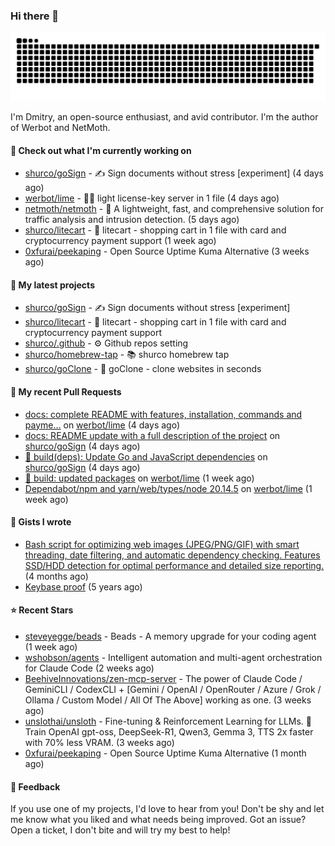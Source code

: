 ### Hi there 👋

![](https://github.com/shurco/shurco/raw/output/github-contribution-grid-snake.svg)

I'm Dmitry, an open-source enthusiast, and avid contributor. I'm the author of Werbot and NetMoth. 

#### 👷 Check out what I'm currently working on

- [shurco/goSign](https://github.com/shurco/goSign) - ✍️ Sign documents without stress [experiment] (4 days ago)
- [werbot/lime](https://github.com/werbot/lime) - 🍋‍🟩 light license-key server in 1 file (4 days ago)
- [netmoth/netmoth](https://github.com/netmoth/netmoth) - 🚀 A lightweight, fast, and comprehensive solution for traffic analysis and intrusion detection. (5 days ago)
- [shurco/litecart](https://github.com/shurco/litecart) - 🛒 litecart - shopping cart in 1 file with card and cryptocurrency payment support (1 week ago)
- [0xfurai/peekaping](https://github.com/0xfurai/peekaping) - Open Source Uptime Kuma Alternative (3 weeks ago)

#### 🌱 My latest projects

- [shurco/goSign](https://github.com/shurco/goSign) - ✍️ Sign documents without stress [experiment]
- [shurco/litecart](https://github.com/shurco/litecart) - 🛒 litecart - shopping cart in 1 file with card and cryptocurrency payment support
- [shurco/.github](https://github.com/shurco/.github) - ⚙️ Github repos setting
- [shurco/homebrew-tap](https://github.com/shurco/homebrew-tap) - 📚 shurco homebrew tap
- [shurco/goClone](https://github.com/shurco/goClone) - 🌱 goClone - clone websites in seconds

#### 🔨 My recent Pull Requests

- [docs: complete README with features, installation, commands and payme…](https://github.com/werbot/lime/pull/250) on [werbot/lime](https://github.com/werbot/lime) (4 days ago)
- [docs: README update with a full description of the project](https://github.com/shurco/goSign/pull/242) on [shurco/goSign](https://github.com/shurco/goSign) (4 days ago)
- [🔧 build(deps): Update Go and JavaScript dependencies](https://github.com/shurco/goSign/pull/241) on [shurco/goSign](https://github.com/shurco/goSign) (4 days ago)
- [🔧 build: updated packages](https://github.com/werbot/lime/pull/247) on [werbot/lime](https://github.com/werbot/lime) (1 week ago)
- [Dependabot/npm and yarn/web/types/node 20.14.5](https://github.com/werbot/lime/pull/246) on [werbot/lime](https://github.com/werbot/lime) (1 week ago)

#### 📓 Gists I wrote

- [Bash script for optimizing web images (JPEG/PNG/GIF) with smart threading, date filtering, and automatic dependency checking. Features SSD/HDD detection for optimal performance and detailed size reporting.](https://gist.github.com/84bb2012c2d4b0feddea089ba03efebd) (4 months ago)
- [Keybase proof](https://gist.github.com/959752bb9b046d792e71ca185f48d641) (5 years ago)

#### ⭐ Recent Stars

- [steveyegge/beads](https://github.com/steveyegge/beads) - Beads - A memory upgrade for your coding agent (1 week ago)
- [wshobson/agents](https://github.com/wshobson/agents) - Intelligent automation and multi-agent orchestration for Claude Code (2 weeks ago)
- [BeehiveInnovations/zen-mcp-server](https://github.com/BeehiveInnovations/zen-mcp-server) - The power of Claude Code / GeminiCLI / CodexCLI &#43; [Gemini / OpenAI / OpenRouter / Azure / Grok / Ollama / Custom Model / All Of The Above] working as one. (3 weeks ago)
- [unslothai/unsloth](https://github.com/unslothai/unsloth) - Fine-tuning &amp; Reinforcement Learning for LLMs. 🦥 Train OpenAI gpt-oss, DeepSeek-R1, Qwen3, Gemma 3, TTS 2x faster with 70% less VRAM. (3 weeks ago)
- [0xfurai/peekaping](https://github.com/0xfurai/peekaping) - Open Source Uptime Kuma Alternative (1 month ago)

#### 💬 Feedback

If you use one of my projects, I'd love to hear from you! Don't be shy and let me know what you liked
and what needs being improved. Got an issue? Open a ticket, I don't bite and will try my best to help!
